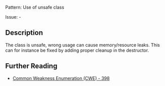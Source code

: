 Pattern: Use of unsafe class

Issue: -

## Description

The class is unsafe, wrong usage can cause memory/resource leaks. This can for instance be fixed by adding proper cleanup in the destructor.

## Further Reading

* [Common Weakness Enumeration (CWE) - 398](https://cwe.mitre.org/data/definitions/398.html)